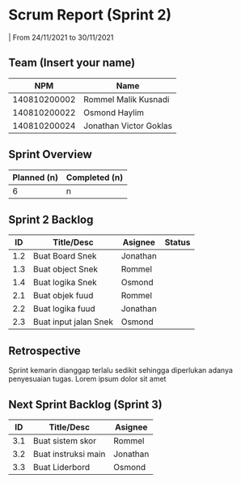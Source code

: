# Scrum Report (Sprint 2)
| From 24/11/2021 to 30/11/2021

## Team (Insert your name)
| NPM          | Name                   |
| ------------ | ---------------------- |
| 140810200002 | Rommel Malik Kusnadi   |
| 140810200022 | Osmond Haylim          |
| 140810200024 | Jonathan Victor Goklas |

## Sprint Overview
| Planned (n) | Completed (n) |
| ----------- | ------------- |
| 6           | n             |

## Sprint 2 Backlog

| ID  | Title/Desc            | Asignee  | Status |
| --- | --------------------- | -------- | ------ |
| 1.2 | Buat Board Snek       | Jonathan |        |
| 1.3 | Buat object Snek      | Rommel   |        |
| 1.4 | Buat logika Snek      | Osmond   |        |
| 2.1 | Buat objek fuud       | Rommel   |        |
| 2.2 | Buat logika fuud      | Jonathan |        |
| 2.3 | Buat input jalan Snek | Osmond   |        |

## Retrospective 

Sprint kemarin dianggap terlalu sedikit sehingga diperlukan adanya penyesuaian tugas. Lorem ipsum dolor sit amet

## Next Sprint Backlog (Sprint 3)
| ID  | Title/Desc          | Asignee  |
| --- | ------------------- | -------- |
| 3.1 | Buat sistem skor    | Rommel   |
| 3.2 | Buat instruksi main | Jonathan |
| 3.3 | Buat Liderbord      | Osmond   |